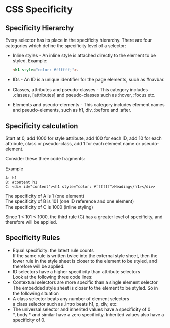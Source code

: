# CSS Specificity
## Specificity Hierarchy  
Every selector has its place in the specificity hierarchy. There are four categories which define the specificity level of a selector:

* Inline styles - An inline style is attached directly to the element to be styled. Example:
    ```html
    <h1 style="color: #ffffff;">.
    ```
* IDs - An ID is a unique identifier for the page elements, such as #navbar.

* Classes, attributes and pseudo-classes - This category includes .classes, [attributes] and pseudo-classes such as :hover, :focus etc.

* Elements and pseudo-elements - This category includes element names and pseudo-elements, such as h1, div, :before and :after.

## Specificity calculation
Start at 0, add 1000 for style attribute, add 100 for each ID, add 10 for each attribute, class or pseudo-class, add 1 for each element name or pseudo-element.

Consider these three code fragments:

Example
```
A: h1
B: #content h1
C: <div id="content"><h1 style="color: #ffffff">Heading</h1></div>
```
The specificity of A is 1 (one element)  
The specificity of B is 101 (one ID reference and one element)  
The specificity of C is 1000 (inline styling)

Since 1 < 101 < 1000, the third rule (C) has a greater level of specificity, and therefore will be applied.

## Specificity Rules
* Equal specificity: the latest rule counts  
If the same rule is written twice into the external style sheet, then the lower rule in the style sheet is closer to the element to be styled, and therefore will be applied:
* ID selectors have a higher specificity than attribute selectors  
Look at the following three code lines:
* Contextual selectors are more specific than a single element selector  
The embedded style sheet is closer to the element to be styled. So in the following situation
* A class selector beats any number of element selectors  
a class selector such as .intro beats h1, p, div, etc:
* The universal selector and inherited values have a specificity of 0  
*, body * and similar have a zero specificity. Inherited values also have a specificity of 0.